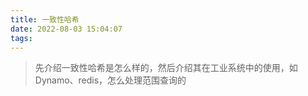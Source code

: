 ```yaml
---
title: 一致性哈希
date: 2022-08-03 15:04:07
tags:
---
```



> 先介绍一致性哈希是怎么样的，然后介绍其在工业系统中的使用，如 Dynamo、redis，怎么处理范围查询的